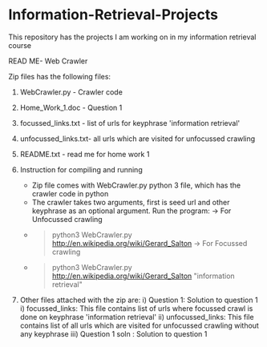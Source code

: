 Information-Retrieval-Projects
==============================

This repository has the projects I am working on in my information retrieval course


READ ME- Web Crawler

Zip files has the following files: 
1. WebCrawler.py - Crawler code
2. Home_Work_1.doc - Question 1
3. focussed_links.txt - list of urls for keyphrase 'information retrieval'
4. unfocussed_links.txt- all urls which are visited for unfocussed crawling 
5. README.txt - read me for home work 1

1. Instruction for compiling and running
   - Zip file comes with WebCrawler.py python 3 file, which has the crawler code in python
   - The crawler takes two arguments, first is seed url and other keyphrase as an optional argument. 
     Run the program: 
   -> For Unfocussed crawling
 	- > python3 WebCrawler.py http://en.wikipedia.org/wiki/Gerard_Salton
   -> For Focussed crawling 
	- > python3 WebCrawler.py http://en.wikipedia.org/wiki/Gerard_Salton "information retrieval"

2. Other files attached with the zip are: 
   i) Question 1: Solution to question 1
   i) focussed_links: This file contains list of urls where focussed crawl is done on keyphrase 'information retrieval'
  ii) unfocussed_links: This file contains list of all urls which are visited for unfocussed crawling without any keyphrase
  iii) Question 1 soln : Solution to question 1 
